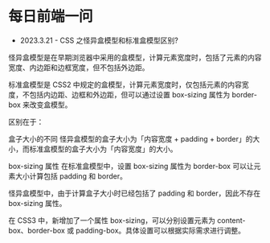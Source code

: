 # 每日前端一问

- 2023.3.21 - CSS 之怪异盒模型和标准盒模型区别?

怪异盒模型是在早期浏览器中采用的盒模型，计算元素宽度时，包括了元素的内容宽度、内边距和边框宽度，但不包括外边距。

标准盒模型是 CSS2 中规定的盒模型，计算元素宽度时，仅包括元素的内容宽度，不包括内边距、边框和外边距，但可以通过设置 box-sizing 属性为 border-box 来改变盒模型。

区别在于：

盒子大小的不同
怪异盒模型的盒子大小为「内容宽度 + padding + border」的大小，而标准盒模型的盒子大小为「内容宽度」的大小。

box-sizing 属性
在标准盒模型中，设置 box-sizing 属性为 border-box 可以让元素大小计算包括 padding 和 border。

怪异盒模型中，由于计算盒子大小时已经包括了 padding 和 border，因此不存在 box-sizing 属性。

在 CSS3 中，新增加了一个属性 box-sizing，可以分别设置元素为 content-box、border-box 或 padding-box。具体设置可以根据实际需求进行调整。
